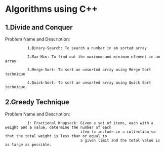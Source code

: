 # Algorithms using C++

## 1.Divide and Conquer

Problem Name and Description:
              
              1.Binary-Search: To search a number in an sorted array
              
              2.Max-Min: To find out the maximum and minimum element in an array
              
              3.Merge-Sort: To sort an unsorted array using Merge Sort technique
              
              4.Quick-Sort: To sort an unsorted array using Quick Sort technique.


## 2.Greedy Technique

Problem Name and Description: 

              1: Fractional Knapsack: Given a set of items, each with a weight and a value, determine the number of each 
                                      item to include in a collection so that the total weight is less than or equal to 
                                      a given limit and the total value is as large as possible.
